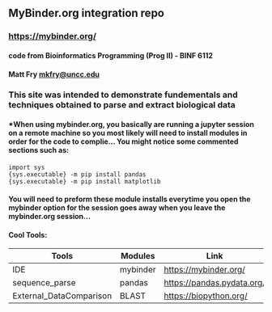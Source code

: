 
## MyBinder.org integration repo
### https://mybinder.org/
#### code from Bioinformatics Programming (Prog II) - BINF 6112
#### Matt Fry mkfry@uncc.edu

### This site was intended to demonstrate fundementals and techniques obtained to parse and extract biological data

#### *When using mybinder.org, you basically are running a jupyter session on a remote machine so you most likely will need to install modules in order for the code to complie...  You might notice some commented sections such as:
```python3
import sys
{sys.executable} -m pip install pandas
{sys.executable} -m pip install matplotlib
```
#### You will need to preform these module installs everytime you open the mybinder option for the session goes away when you leave the mybinder.org session...


#### Cool Tools:

| Tools  | Modules  | Link  |
|---|---|---|
| IDE  | mybinder  |  https://mybinder.org/ |
|  sequence_parse  |  pandas | https://pandas.pydata.org/   |
|  External_DataComparison |  BLAST | https://biopython.org/  |

